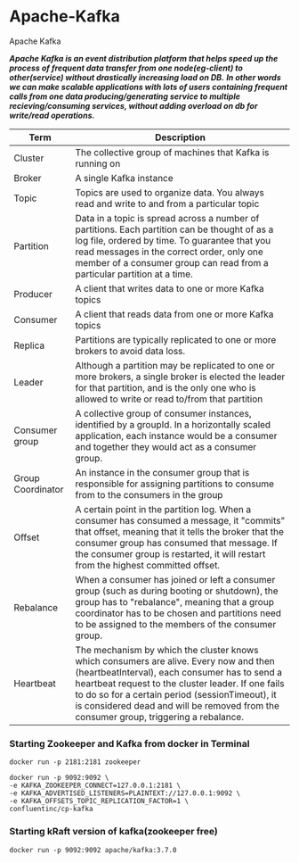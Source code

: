 # Apache-Kafka
Apache Kafka

***Apache Kafka is an event distribution platform that helps speed up the process of frequent data transfer from one node(eg-client) to other(service) without drastically increasing load on DB.***
***In other words we can make scalable applications with lots of users containing frequent calls from one data producing/generating service to multiple recieving/consuming services, without adding overload on db for write/read operations.***

| Term             | Description                                                                                                                                                                                                                      |
|------------------|----------------------------------------------------------------------------------------------------------------------------------------------------------------------------------------------------------------------------------|
| Cluster          | The collective group of machines that Kafka is running on                                                                                                                                                                      |
| Broker           | A single Kafka instance                                                                                                                                                                                                          |
| Topic            | Topics are used to organize data. You always read and write to and from a particular topic                                                                                                                                      |
| Partition        | Data in a topic is spread across a number of partitions. Each partition can be thought of as a log file, ordered by time. To guarantee that you read messages in the correct order, only one member of a consumer group can read from a particular partition at a time. |
| Producer         | A client that writes data to one or more Kafka topics                                                                                                                                                                           |
| Consumer         | A client that reads data from one or more Kafka topics                                                                                                                                                                           |
| Replica          | Partitions are typically replicated to one or more brokers to avoid data loss.                                                                                                                                                  |
| Leader           | Although a partition may be replicated to one or more brokers, a single broker is elected the leader for that partition, and is the only one who is allowed to write or read to/from that partition                                                                                 |
| Consumer group   | A collective group of consumer instances, identified by a groupId. In a horizontally scaled application, each instance would be a consumer and together they would act as a consumer group.                                                                                            |
| Group Coordinator| An instance in the consumer group that is responsible for assigning partitions to consume from to the consumers in the group                                                                                                   |
| Offset           | A certain point in the partition log. When a consumer has consumed a message, it "commits" that offset, meaning that it tells the broker that the consumer group has consumed that message. If the consumer group is restarted, it will restart from the highest committed offset.  |
| Rebalance        | When a consumer has joined or left a consumer group (such as during booting or shutdown), the group has to "rebalance", meaning that a group coordinator has to be chosen and partitions need to be assigned to the members of the consumer group.                                                                                                                    |
| Heartbeat        | The mechanism by which the cluster knows which consumers are alive. Every now and then (heartbeatInterval), each consumer has to send a heartbeat request to the cluster leader. If one fails to do so for a certain period (sessionTimeout), it is considered dead and will be removed from the consumer group, triggering a rebalance. |

<h3>Starting Zookeeper and Kafka from docker in Terminal</h3>

```
docker run -p 2181:2181 zookeeper
```

```
docker run -p 9092:9092 \
-e KAFKA_ZOOKEEPER_CONNECT=127.0.0.1:2181 \
-e KAFKA_ADVERTISED_LISTENERS=PLAINTEXT://127.0.0.1:9092 \
-e KAFKA_OFFSETS_TOPIC_REPLICATION_FACTOR=1 \
confluentinc/cp-kafka
```

<h3>Starting kRaft version of kafka(zookeeper free)</h3>

```
docker run -p 9092:9092 apache/kafka:3.7.0
```

